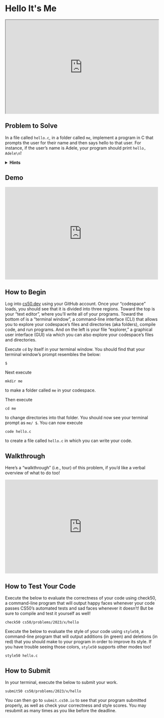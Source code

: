 # Hello It's Me

<style type="text/css">
.iframe_container {
	position: relative;
	padding-bottom: 56.25%; 
	padding-top: 25px;
	height: 0;
	margin-bottom: 30px;
}

.iframe_container iframe {
	position: absolute;
	top: 0;
	left: 0;
	width: 100%;
	height: 100%;
}
</style>

<div class="iframe_container">
  <iframe allow="accelerometer; autoplay; encrypted-media; gyroscope; picture-in-picture" allowfullscreen="" class="border" data-video="" src="https://www.youtube.com/embed/YQHsXMglC9A?modestbranding=0&amp;rel=0&amp;showinfo=0&amp;start=74" scrolling="no" id="iFrameResizer0" style="overflow: hidden;"></iframe>
</div>

## Problem to Solve

In a file called `hello.c`, in a folder called `me`, implement a program in C that prompts the user for their name and then says hello to that user. For instance, if the user’s name is Adele, your program should print `hello, Adele\n`!

<details>
  <summary>
    <span style="font-weight: bold;">
    Hints
    </span>
  </summary>
  <ul>
    <li>Recall that you can get a <code>string</code> from a user with <code>get_string</code>, which is declared in <code>cs50.h</code>.</li>
    <li>Recall that you can print a <code>string</code> with <code>printf</code>, which is declared in <code>stdio.h</code>.</li>
    <li>Recall that you can format a <code>string</code> with <code>printf</code> with <code>%s</code>.</li>
  </ul>
</details>

## Demo

<iframe src="https://asciinema.org/a/Jn4egWrG0Rvuzo9d2Rs0qpkcL/iframe?autoplay=1&amp;loop=1&amp;cols=80&amp;rows=12" id="asciicast-iframe-Jn4egWrG0Rvuzo9d2Rs0qpkcL" name="asciicast-iframe-Jn4egWrG0Rvuzo9d2Rs0qpkcL" scrolling="no" allowfullscreen="true" style="overflow: hidden; margin: 0px; border: 0px; display: inline-block; width: 100%; float: none; visibility: visible; height: 305px;"></iframe>

## How to Begin

Log into [cs50.dev](https://cs50.dev) using your GitHub account. Once your “codespace” loads, you should see that it is divided into three regions. Toward the top is your “text editor”, where you’ll write all of your programs. Toward the bottom of is a “terminal window”, a command-line interface (CLI) that allows you to explore your codespace’s files and directories (aka folders), compile code, and run programs. And on the left is your file “explorer,” a graphical user interface (GUI) via which you can also explore your codespace’s files and directories.

Execute `cd` by itself in your terminal window. You should find that your terminal window’s prompt resembles the below:

```
$
```

Next execute

```
mkdir me
```

to make a folder called `me` in your codespace.

Then execute

```
cd me
```

to change directories into that folder. You should now see your terminal prompt as `me/ $`. You can now execute

```
code hello.c
```

to create a file called `hello.c` in which you can write your code.

## Walkthrough
Here’s a “walkthrough” (i.e., tour) of this problem, if you’d like a verbal overview of what to do too!

<div class="iframe_container">
  <iframe src="https://www.youtube.com/embed/wSk1KSDUEYA?modestbranding=1&amp;rel=0&amp;showinfo=0&amp" frameborder="0" allow="accelerometer; autoplay; showinfo=0; encrypted-media; gyroscope; picture-in-picture" allowfullscreen=""> </iframe>
</div>

## How to Test Your Code
Execute the below to evaluate the correctness of your code using check50, a command-line program that will output happy faces whenever your code passes CS50’s automated tests and sad faces whenever it doesn’t! But be sure to compile and test it yourself as well!

```
check50 cs50/problems/2023/x/hello
```

Execute the below to evaluate the style of your code using `style50`, a command-line program that will output additions (in green) and deletions (in red) that you should make to your program in order to improve its style. If you have trouble seeing those colors, `style50` supports other modes too!

```
style50 hello.c
```

## How to Submit
In your terminal, execute the below to submit your work.

```
submit50 cs50/problems/2023/x/hello
```

You can then go to `submit.cs50.io` to see that your program submitted properly, as well as check your correctness and style scores. You may resubmit as many times as you like before the deadline.
